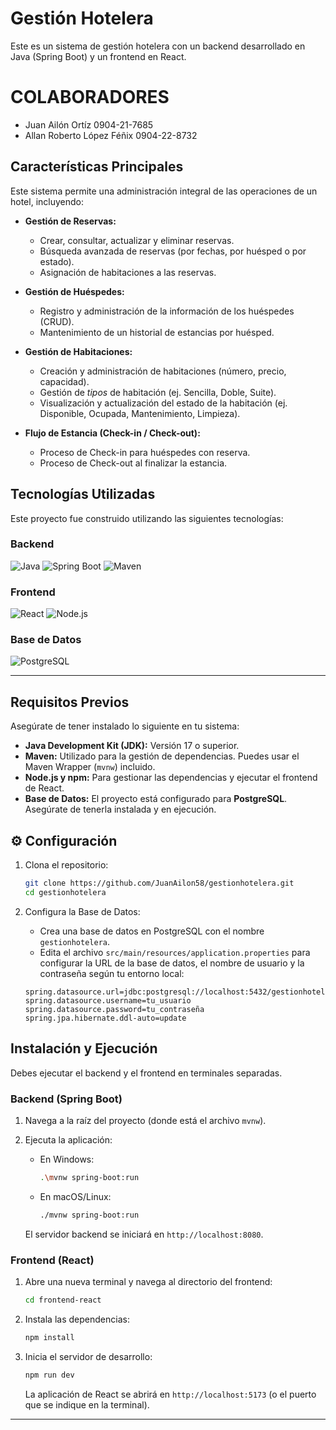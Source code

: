 # Gestión Hotelera

Este es un sistema de gestión hotelera con un backend desarrollado en Java (Spring Boot) y un frontend en React.

# COLABORADORES  
   * Juan Ailón Ortíz     0904-21-7685
   * Allan Roberto López Féñix 0904-22-8732

## Características Principales

Este sistema permite una administración integral de las operaciones de un hotel, incluyendo:

* **Gestión de Reservas:**
    * Crear, consultar, actualizar y eliminar reservas.
    * Búsqueda avanzada de reservas (por fechas, por huésped o por estado).
    * Asignación de habitaciones a las reservas.

* **Gestión de Huéspedes:**
    * Registro y administración de la información de los huéspedes (CRUD).
    * Mantenimiento de un historial de estancias por huésped.

* **Gestión de Habitaciones:**
    * Creación y administración de habitaciones (número, precio, capacidad).
    * Gestión de *tipos* de habitación (ej. Sencilla, Doble, Suite).
    * Visualización y actualización del estado de la habitación (ej. Disponible, Ocupada, Mantenimiento, Limpieza).

* **Flujo de Estancia (Check-in / Check-out):**
    * Proceso de Check-in para huéspedes con reserva.
    * Proceso de Check-out al finalizar la estancia.

## Tecnologías Utilizadas

Este proyecto fue construido utilizando las siguientes tecnologías:

### Backend
![Java](https://img.shields.io/badge/Java-ED8B00?style=for-the-badge&logo=openjdk&logoColor=white)
![Spring Boot](https://img.shields.io/badge/Spring_Boot-6DB33F?style=for-the-badge&logo=spring&logoColor=white)
![Maven](https://img.shields.io/badge/Maven-C71A36?style=for-the-badge&logo=apachemaven&logoColor=white)

### Frontend
![React](https://img.shields.io/badge/React-61DAFB?style=for-the-badge&logo=react&logoColor=black)
![Node.js](https://img.shields.io/badge/Node.js-339933?style=for-the-badge&logo=nodedotjs&logoColor=white)

### Base de Datos
![PostgreSQL](https://img.shields.io/badge/PostgreSQL-4169E1?style=for-the-badge&logo=postgresql&logoColor=white)

---

## Requisitos Previos

Asegúrate de tener instalado lo siguiente en tu sistema:

* **Java Development Kit (JDK):** Versión 17 o superior.
* **Maven:** Utilizado para la gestión de dependencias. Puedes usar el Maven Wrapper (`mvnw`) incluido.
* **Node.js y npm:** Para gestionar las dependencias y ejecutar el frontend de React.
* **Base de Datos:** El proyecto está configurado para **PostgreSQL**. Asegúrate de tenerla instalada y en ejecución.

## ⚙️ Configuración

1.  Clona el repositorio:
    ```bash
    git clone https://github.com/JuanAilon58/gestionhotelera.git
    cd gestionhotelera
    ```

2.  Configura la Base de Datos:
    * Crea una base de datos en PostgreSQL con el nombre `gestionhotelera`.
    * Edita el archivo `src/main/resources/application.properties` para configurar la URL de la base de datos, el nombre de usuario y la contraseña según tu entorno local:

    ```properties
    spring.datasource.url=jdbc:postgresql://localhost:5432/gestionhotelera
    spring.datasource.username=tu_usuario
    spring.datasource.password=tu_contraseña
    spring.jpa.hibernate.ddl-auto=update
    ```

## Instalación y Ejecución

Debes ejecutar el backend y el frontend en terminales separadas.

### Backend (Spring Boot)

1.  Navega a la raíz del proyecto (donde está el archivo `mvnw`).
2.  Ejecuta la aplicación:

    * En Windows:
        ```bash
        .\mvnw spring-boot:run
        ```
    * En macOS/Linux:
        ```bash
        ./mvnw spring-boot:run
        ```
    
    El servidor backend se iniciará en `http://localhost:8080`.

### Frontend (React)

1.  Abre una nueva terminal y navega al directorio del frontend:
    ```bash
    cd frontend-react
    ```

2.  Instala las dependencias:
    ```bash
    npm install
    ```

3.  Inicia el servidor de desarrollo:
    ```bash
    npm run dev
    ```
    
    La aplicación de React se abrirá en `http://localhost:5173` (o el puerto que se indique en la terminal).

---
